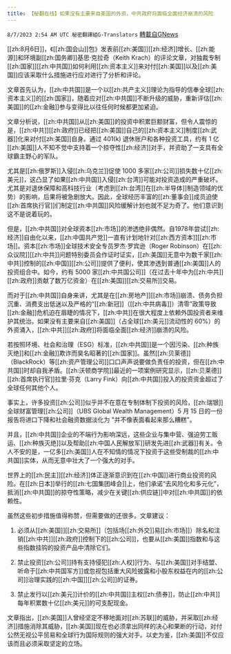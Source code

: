 ```yaml
---
title: 【秘翻在线】如果没有主要来自美国的外资，中共政府将面临全面经济崩溃的风险
---
```

`8/7/2023 2:54 AM UTC 秘密翻譯組G-Translators` [轉載自GNews](https://gnews.org/articles/1531609)

[[zh:8月6日]]，《[[zh:国会山]]包》发表前[[zh:美国]][[zh:经济]]增长、[[zh:能源]]和环境副[[zh:国务卿]]基思·克拉奇（Keith Krach）的评论文章，对独裁专制[[zh:国家]][[zh:中共国]]如何利用[[zh:资本主义]]来对付[[zh:美国]]以及[[zh:美国]]应该采取什么措施进行应对进行了分析和评论。

文章首先认为，[[zh:中共国]]是一个以[[zh:共产主义]]理论为指导的信奉全球[[zh:资本主义]]的[[zh:国家]]，随着应对[[zh:中共国]]不断升级的威胁，重新评估[[zh:美国]]的[[zh:金融]]参与变得比以往任何时候都更加紧迫。

文章分析说，[[zh:中共国]]从[[zh:美国]]的投资中积累巨额财富，但令人震惊的是，[[zh:中共]][[zh:政府]]已经把[[zh:美国]]自己的[[zh:资本主义]]制度[[zh:武器]]化来对付[[zh:美国]]自身。通过 401(k) 退休账户和各种投资工具，约有 1 亿[[zh:美国]]人不知不觉中支持着一个掠夺性[[zh:经济]]对手，并资助了一支具有全球霸主野心的军队。

尤其是[[zh:俄罗斯]]入侵[[zh:乌克兰]]促使 1000 多家[[zh:公司]]损失数十亿[[zh:美元]]，这凸显了如果[[zh:中共国]]入侵[[zh:台湾]]可能对投资造成的严重破坏。尤其是对退休保障和高科技行业（考虑到[[zh:台湾]]在[[zh:半导体]]制造领域的优势）的影响，后果将被急剧放大。因此，全球经历丰富的[[zh:董事会]]成员迫使[[zh:首席执行官]]们制定[[zh:中共国]]风险缓解计划也就不足为奇了。他们意识到这不是说着玩的。

但是，[[zh:中共国]]对全球资本[[zh:市场]]的渗透绝非偶然。自1978年尝试[[zh:经济]]自由化以来，[[zh:中国共产党]]一直有计划地针对[[zh:西方资本]][[zh:市场]]。资本[[zh:市场]]全球技术安全专员罗杰·罗宾逊（Roger Robinson）在[[zh:众议院]][[zh:中共]]问题特别委员会作证时证实，[[zh:美国]]无意中为数千家[[zh:中共]]控制的[[zh:中国]][[zh:公司]]提供了便利，使其渗透到普通[[zh:美国]]人的投资组合中。如今，约有 5000 家[[zh:中共国公司]]（在过去十年中为[[zh:中共]][[zh:政府]]贡献了数万亿资金）在[[zh:美国]][[zh:交易所]]交易。

而对于[[zh:中共国]]自身来讲，尤其是在[[zh:房地产]][[zh:市场]]崩溃、债务负担沉重、消费支出低迷以及严格的“[[zh:新冠]]（[[zh:中共病毒]]）清零”政策导致[[zh:金融]]危机迫在眉睫的情况下，[[zh:中共]]在很大程度上依赖外国投资者来维护其统治。如果没有主要来自[[zh:美国]]（占全球[[zh:美元]]流动性的 60%）的外资涌入，[[zh:中共]][[zh:政府]]将面临全面[[zh:经济]]崩溃的风险。

若按照环境、社会和治理（ESG）标准，[[zh:中共国]]是一个因污染、[[zh:种族灭绝]]和[[zh:金融]]欺诈而臭名昭著的[[zh:国家]]。虽然[[zh:贝莱德]]（BlackRock）等[[zh:资产管理公司]]口口声声说要做负责任的投资，但在[[zh:中共国]]时却自我矛盾。[[zh:沃顿商学院]]最近的一项案例研究显示，[[zh:贝莱德]][[zh:首席执行官]]拉里·芬克（Larry Fink）向[[zh:中共国]]投入的投资资金超过了全球任何其他个人。

事实上，许多投资[[zh:公司]]似乎并不在意在专制体制下投资的风险，[[zh:瑞银]]全球财富管理[[zh:公司]]（UBS Global Wealth Management）5 月 15 日的一份报告将进口下降和社会融资数据淡化为 "并不像表面看起来那么糟糕"。

并且，[[zh:中共国]]企业的不端行为影响深远，这些企业与集中营、强迫劳工贩运、[[zh:种族灭绝]]以及帮助[[zh:中国人民解放军]]研发先进[[zh:武器]]有关。令人不安的是，一亿多[[zh:美国]]人在不知情的情况下投资于这些受制裁的[[zh:中共国]]实体，从而无意中壮大了一个强大的对手。

世界上的[[zh:民主]][[zh:经济]]体正逐渐意识到在[[zh:中国]]进行商业投资的风险。在[[zh:日本]]举行的[[zh:七国集团峰会]]上，他们承诺“去风险化和多元化”，抵消[[zh:中共国]]的掠夺性策略，减少在关键[[zh:供应链]]中对[[zh:中共国]]的依赖性。

虽然这些初步措施值得称赞，但需要做的还很多。文章建议：  
  

1.  必须从[[zh:美国]][[zh:交易所]]（包括场[[zh:外交]]易[[zh:市场]]）除名和注销[[zh:中共]][[zh:政府]]控制下的[[zh:公司]]，也要从[[zh:美国]]指数和与这些指数挂钩的投资产品中清除它们。

2.  禁止投资[[zh:公司]]持有支持侵犯[[zh:人权]]行为、与[[zh:美国]]对手结盟、听命于[[zh:中共国军方]]或忽视包括重大风险披露和小股东权益在内的[[zh:公司]]治理实践的[[zh:中国]][[zh:公司]]的证券。

3.  禁止发行以[[zh:美元]]计价的[[zh:中共国]]主权[[zh:债券]]，防止[[zh:中共]]每年积累数十亿[[zh:美元]]的可支配现金。

文章指出，[[zh:美国]]人曾经坚定不移地面对[[zh:苏联]]的威胁，并采取[[zh:经济]]措施消除其威胁，[[zh:美国]]现在也必须拿出同样的决心和果断的行动，对付公然无视公平贸易和全球行为国际规则的强大对手。以史为鉴，[[zh:美国]]不仅应该而且必须采取坚定的立场。
